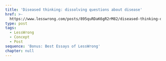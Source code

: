 ```yaml
---
title: 'Diseased thinking: dissolving questions about disease'
href: >-
  https://www.lesswrong.com/posts/895quRDaK6gR2rM82/diseased-thinking-dissolving-questions-about-disease
type: post
tags:
  - LessWrong
  - Concept
  - Post
sequence: 'Bonus: Best Essays of LessWrong'
chapter: null
---
```


